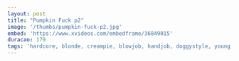 ```yaml
---
layout: post
title: "Pumpkin Fuck p2"
image: '/thumbs/pumpkin-fuck-p2.jpg'
embed: 'https://www.xvideos.com/embedframe/36849015'
duracao: 179
tags: 'hardcore, blonde, creampie, blowjob, handjob, doggystyle, young, sinclair, aubrey, highdefinition'
---
```

